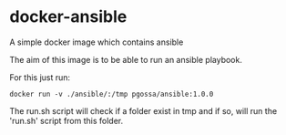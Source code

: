 # docker-ansible
A simple docker image which contains ansible

The aim of this image is to be able to run an ansible playbook.

For this just run:  
```
docker run -v ./ansible/:/tmp pgossa/ansible:1.0.0
```

The run.sh script will check if a folder exist in tmp and if so, will run the 'run.sh' script from this folder.